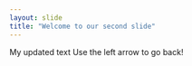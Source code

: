 ```yaml
---
layout: slide
title: "Welcome to our second slide"
---
```

My updated text
Use the left arrow to go back!
